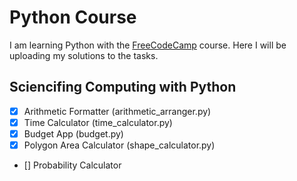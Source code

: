 # Python Course

I am learning Python with the [FreeCodeCamp](https://www.freecodecamp.org/) course. Here I will be uploading my solutions to the tasks.

## Sciencifing Computing with Python
- [x] Arithmetic Formatter (arithmetic_arranger.py)
- [x] Time Calculator (time_calculator.py)
- [x] Budget App (budget.py)
- [x] Polygon Area Calculator (shape_calculator.py)
- [] Probability Calculator
